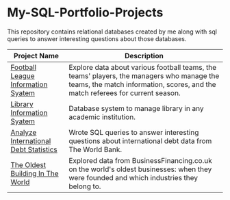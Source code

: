 # My-SQL-Portfolio-Projects
This repository contains relational databases created by me along with sql queries to answer interesting questions about those databases.

Project Name  | Description
------------- | -------------
[Football League Information Syatem](https://github.com/Satvik-ai/My-SQL-Portfolio/tree/master/1_Football_league_info_DB)  | Explore data about various football teams, the teams' players, the managers who manage the teams, the match information, scores, and the match referees for current season. 
[Library Information Syatem](https://github.com/Satvik-ai/My-SQL-Portfolio/tree/master/2_Library_info_DB)  | Database system to manage library in any academic institution. 
[Analyze International Debt Statistics](https://github.com/Satvik-ai/My-SQL-Portfolio/tree/master/3_International_debtDB)  | Wrote SQL queries to answer interesting questions about international debt data from The World Bank.
[The Oldest Building In The World](https://github.com/Satvik-ai/My-SQL-Portfolio/tree/master/4_Oldest_businessDB)  | Explored data from BusinessFinancing.co.uk on the world's oldest businesses: when they were founded and which industries they belong to.
